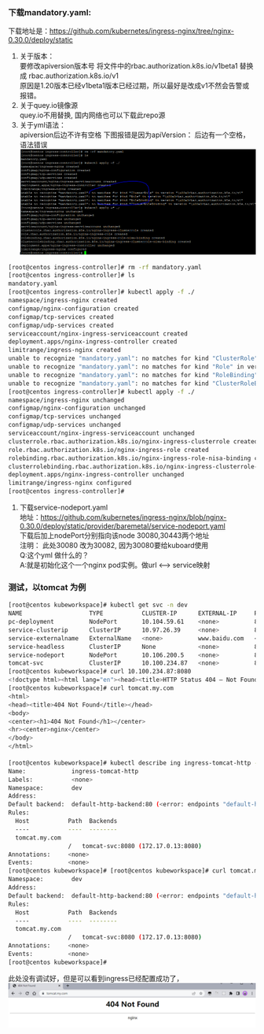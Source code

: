 ### 下载mandatory.yaml:

下载地址是：https://github.com/kubernetes/ingress-nginx/tree/nginx-0.30.0/deploy/static

1. 关于版本：  
   要修改apiversion版本号
   将文件中的rbac.authorization.k8s.io/v1beta1 替换成 rbac.authorization.k8s.io/v1  
   原因是1.20版本已经v1beta1版本已经过期，所以最好是改成v1不然会告警或报错。  
2. 关于quey.io镜像源  
   quey.io不用替换, 国内网络也可以下载此repo源  
3. 关于yml语法：  
   apiversion后边不许有空格
   下图报错是因为apiVersion： 后边有一个空格，语法错误   
   ![img](image/kubernetes_ingress_install/1650124493606.png)

```bash
[root@centos ingress-controller]# rm -rf mandatory.yaml
[root@centos ingress-controller]# ls
mandatory.yaml
[root@centos ingress-controller]# kubectl apply -f ./
namespace/ingress-nginx created
configmap/nginx-configuration created
configmap/tcp-services created
configmap/udp-services created
serviceaccount/nginx-ingress-serviceaccount created
deployment.apps/nginx-ingress-controller created
limitrange/ingress-nginx created
unable to recognize "mandatory.yaml": no matches for kind "ClusterRole" in version "\u00a0rbac.authorization.k8s.io/v1"
unable to recognize "mandatory.yaml": no matches for kind "Role" in version "\u00a0rbac.authorization.k8s.io/v1"
unable to recognize "mandatory.yaml": no matches for kind "RoleBinding" in version "\u00a0rbac.authorization.k8s.io/v1"
unable to recognize "mandatory.yaml": no matches for kind "ClusterRoleBinding" in version "\u00a0rbac.authorization.k8s.io/v1"
[root@centos ingress-controller]# kubectl apply -f ./
namespace/ingress-nginx unchanged
configmap/nginx-configuration unchanged
configmap/tcp-services unchanged
configmap/udp-services unchanged
serviceaccount/nginx-ingress-serviceaccount unchanged
clusterrole.rbac.authorization.k8s.io/nginx-ingress-clusterrole created
role.rbac.authorization.k8s.io/nginx-ingress-role created
rolebinding.rbac.authorization.k8s.io/nginx-ingress-role-nisa-binding created
clusterrolebinding.rbac.authorization.k8s.io/nginx-ingress-clusterrole-nisa-binding created
deployment.apps/nginx-ingress-controller unchanged
limitrange/ingress-nginx configured
[root@centos ingress-controller]#
```

1. 下载service-nodeport.yaml  
   地址：https://github.com/kubernetes/ingress-nginx/blob/nginx-0.30.0/deploy/static/provider/baremetal/service-nodeport.yaml  
   下载后加上nodePort分别指向该node 30080,30443两个地址  
   注明： 此处30080 改为30082, 因为30080要给kuboard使用  
   Q:这个yml 做什么的？  
   A:就是初始化这个一个nginx pod实例。做url <--> service映射  

### 测试，以tomcat 为例
```bash
[root@centos kubeworkspace]# kubectl get svc -n dev
NAME                   TYPE           CLUSTER-IP      EXTERNAL-IP     PORT(S)             AGE
pc-deployment          NodePort       10.104.59.61    <none>          80:32470/TCP        2d16h
service-clusterip      ClusterIP      10.97.26.39     <none>          80/TCP              11h
service-externalname   ExternalName   <none>          www.baidu.com   <none>              5h1m
service-headless       ClusterIP      None            <none>          80/TCP              23h
service-nodeport       NodePort       10.106.200.5    <none>          80:30002/TCP        6h40m
tomcat-svc             ClusterIP      10.100.234.87   <none>          8080/TCP,8009/TCP   22m
[root@centos kubeworkspace]# curl 10.100.234.87:8080
<!doctype html><html lang="en"><head><title>HTTP Status 404 – Not Found</title><style type="text/css">body {font-family:Tahoma,Arial,sans-serif;} h1, h2, h3, b {color:white;background-color:#525D76;} h1 {font-size:22px;} h2 {font-size:16px;} h3 {font-size:14px;} p {font-size:12px;} a {color:black;} .line {height:1px;background-color:#525D76;border:none;}</style></head><body><h1>HTTP Status 404 – Not Found</h1><hr class="line" /><p><b>Type</b> Status Report</p><p><b>Description</b> The origin server did not find a current representation for the target resource or is not willing to disclose that one exists.</p><hr class="line" /><h3>Apache Tomcat/10.0.20</h3></body></html>[root@centos kubeworkspace]#
[root@centos kubeworkspace]# curl tomcat.my.com
<html>
<head><title>404 Not Found</title></head>
<body>
<center><h1>404 Not Found</h1></center>
<hr><center>nginx</center>
</body>
</html>

[root@centos kubeworkspace]# kubectl describe ing ingress-tomcat-http -n dev
Name:             ingress-tomcat-http
Labels:           <none>
Namespace:        dev
Address:
Default backend:  default-http-backend:80 (<error: endpoints "default-http-backend" not found>)
Rules:
  Host           Path  Backends
  ----           ----  --------
  tomcat.my.com
                 /   tomcat-svc:8080 (172.17.0.13:8080)
Annotations:     <none>
Events:          <none>
[root@centos kubeworkspace]# [root@centos kubeworkspace]# curl tomcat.my.com
Namespace:        dev
Address:
Default backend:  default-http-backend:80 (<error: endpoints "default-http-backend" not found>)
Rules:
  Host           Path  Backends
  ----           ----  --------
  tomcat.my.com
                 /   tomcat-svc:8080 (172.17.0.13:8080)
Annotations:     <none>
Events:          <none>
[root@centos kubeworkspace]#
```
此处没有调试好，但是可以看到ingress已经配置成功了，
![](image/kubernetes_ingress_install/1650170481545.png)
